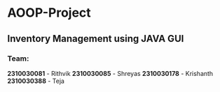 # AOOP-Project
Inventory Management using JAVA GUI
---
### **Team:**
**2310030081** - Rithvik
**2310030085** - Shreyas
**2310030178** - Krishanth
**2310030388** - Teja
